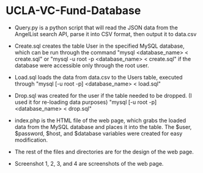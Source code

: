UCLA-VC-Fund-Database
=====================

- Query.py is a python script that will read the JSON data from the AngelList search API, parse it into CSV format, then output it to data.csv
- Create.sql creates the table User in the specified MySQL database, which can be run through the command "mysql <database_name> < create.sql" or "mysql -u root -p <database_name> < create.sql" if the database were accessible only through the root user.
- Load.sql loads the data from data.csv to the Users table, executed through "mysql [-u root -p] <database_name> < load.sql" 
- Drop.sql was created for the user if the table needed to be dropped. (I used it for re-loading data purposes) "mysql [-u root -p] <database_name> < drop.sql"
- index.php is the HTML file of the web page, which grabs the loaded data from the MySQL database and places it into the table. The $user, $password, $host, and $database variables were created for easy modification.
- The rest of the files and directories are for the design of the web page.

- Screenshot 1, 2, 3, and 4 are screenshots of the web page.
